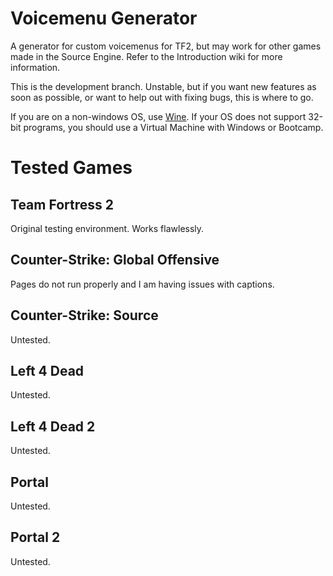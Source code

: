 # Voicemenu Generator
A generator for custom voicemenus for TF2, but may work for other games made in the Source Engine. Refer to the Introduction wiki for more information.

This is the development branch. Unstable, but if you want new features as soon as possible, or want to help out with fixing bugs, this is where to go.

If you are on a non-windows OS, use [Wine](https://wiki.winehq.org/Main_Page). If your OS does not support 32-bit programs, you should use a Virtual Machine with Windows or Bootcamp.

# Tested Games

## Team Fortress 2

Original testing environment. Works flawlessly.

## Counter-Strike: Global Offensive

Pages do not run properly and I am having issues with captions.

## Counter-Strike: Source

Untested.

## Left 4 Dead

Untested.

## Left 4 Dead 2

Untested.

## Portal

Untested.

## Portal 2

Untested.
